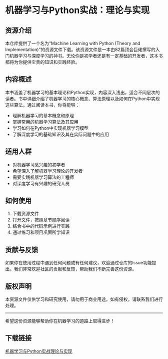 # 机器学习与Python实战：理论与实现

## 资源介绍

本仓库提供了一个名为“Machine Learning with Python (Theory and Implementation)”的资源文件下载。该资源文件是一本由82篇顶会巨佬撰写的入门机器学习与深度学习的神书。无论你是初学者还是有一定基础的开发者，这本书都将为你提供宝贵的知识和实践经验。

## 内容概述

本书涵盖了机器学习的基本理论和Python实现，内容深入浅出，适合不同层次的读者。书中详细介绍了机器学习的核心概念、算法原理以及如何在Python中实现这些算法。通过阅读本书，你将能够：

- 理解机器学习的基本概念和原理
- 掌握常用的机器学习算法及其应用
- 学习如何在Python中实现机器学习模型
- 了解深度学习的基础知识及其在实际问题中的应用

## 适用人群

- 对机器学习感兴趣的初学者
- 希望深入了解机器学习理论的开发者
- 需要实践机器学习算法的工程师
- 对深度学习有兴趣的研究人员

## 如何使用

1. 下载资源文件
2. 打开文件，按照章节顺序阅读
3. 结合书中的代码示例进行实践
4. 通过练习和项目巩固所学知识

## 贡献与反馈

如果你在使用过程中遇到任何问题或有任何建议，欢迎通过仓库的Issue功能提出。我们非常欢迎社区的贡献和反馈，帮助我们不断完善这份资源。

## 版权声明

本资源文件仅供学习和研究使用，请勿用于商业用途。如有侵权，请联系我们进行处理。

---

希望这份资源能够帮助你在机器学习的道路上取得进步！

## 下载链接

[机器学习与Python实战理论与实现](https://pan.quark.cn/s/dc9545a45947)
